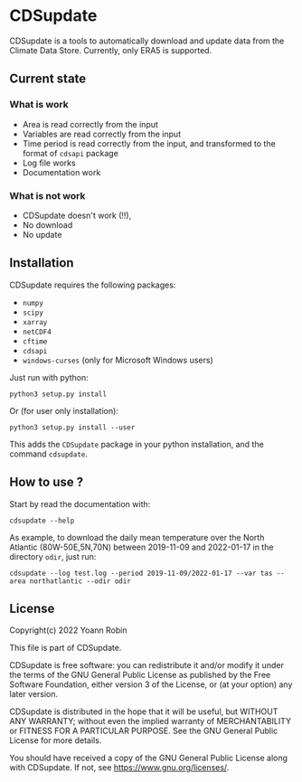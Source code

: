 # CDSupdate


CDSupdate is a tools to automatically download and update data from the Climate
Data Store. Currently, only ERA5 is supported.

## Current state

### What is work

- Area is read correctly from the input
- Variables are read correctly from the input
- Time period is read correctly from the input, and transformed to the format of `cdsapi` package
- Log file works
- Documentation work


### What is not work

- CDSupdate doesn't work (!!),
- No download
- No update


## Installation

CDSupdate requires the following packages:

- `numpy`
- `scipy`
- `xarray`
- `netCDF4`
- `cftime`
- `cdsapi` 
- `windows-curses` (only for Microsoft Windows users)

Just run with python:

~~~shell
python3 setup.py install
~~~

Or (for user only installation):

~~~shell
python3 setup.py install --user
~~~

This adds the `CDSupdate` package in your python installation, and the command
`cdsupdate`.

## How to use ?

Start by read the documentation with:

~~~shell
cdsupdate --help
~~~

As example, to download the daily mean temperature over the North Atlantic
(80W-50E,5N,70N) between 2019-11-09 and 2022-01-17 in the directory `odir`,
just run:

~~~shell
cdsupdate --log test.log --period 2019-11-09/2022-01-17 --var tas --area northatlantic --odir odir
~~~


## License

Copyright(c) 2022 Yoann Robin

This file is part of CDSupdate.

CDSupdate is free software: you can redistribute it and/or modify
it under the terms of the GNU General Public License as published by
the Free Software Foundation, either version 3 of the License, or
(at your option) any later version.

CDSupdate is distributed in the hope that it will be useful,
but WITHOUT ANY WARRANTY; without even the implied warranty of
MERCHANTABILITY or FITNESS FOR A PARTICULAR PURPOSE.  See the
GNU General Public License for more details.

You should have received a copy of the GNU General Public License
along with CDSupdate.  If not, see <https://www.gnu.org/licenses/>.

